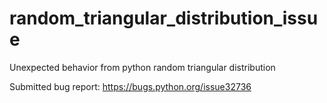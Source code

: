 # random_triangular_distribution_issue
Unexpected behavior from python random triangular distribution

Submitted bug report:
https://bugs.python.org/issue32736
